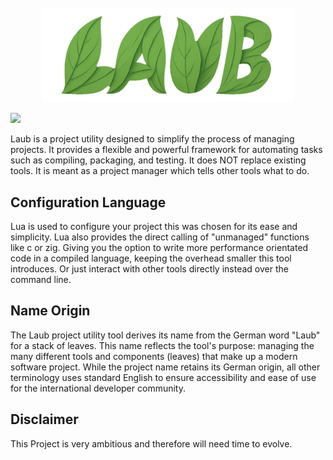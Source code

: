 <br>
<div align="center">
  <img src="./logo.png" alt="Laub Logo" style="height:auto; width:80%;"/>
</div>

![](https://img.shields.io/badge/-Work%20in%20Progress-f00?style=for-the-badge)

Laub is a project utility designed to simplify the process of managing projects.
It provides a flexible and powerful framework for automating tasks such as compiling, packaging, and testing.
It does NOT replace existing tools.
It is meant as a project manager which tells other tools what to do.

## Configuration Language
Lua is used to configure your project this was chosen for its ease and simplicity.
Lua also provides the direct calling of "unmanaged" functions like c or zig.
Giving you the option to write more performance orientated code in a compiled language,
keeping the overhead smaller this tool introduces.
Or just interact with other tools directly instead over the command line.

## Name Origin
The Laub project utility tool derives its name from the German word "Laub" for a stack of leaves.
This name reflects the tool's purpose: managing the many different tools and components (leaves) that make up a modern software project.
While the project name retains its German origin, all other terminology uses standard English to ensure accessibility and ease of use for the international developer community.

## Disclaimer
This Project is very ambitious and therefore will need time to evolve.
